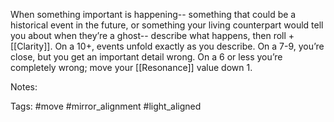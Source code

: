 When something important is happening-- something that could be a historical event in the future, or something your living counterpart would tell you about when they’re a ghost-- describe what happens, then roll +[[Clarity]]. On a 10+, events unfold exactly as you describe. On a 7-9, you’re close, but you get an important detail wrong. On a 6 or less you’re completely wrong; move your [[Resonance]] value down 1.

Notes:

Tags:
#move #mirror_alignment #light_aligned 